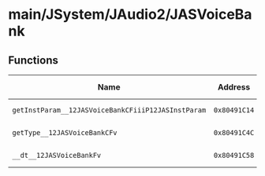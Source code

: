 # main/JSystem/JAudio2/JASVoiceBank

## Functions

| Name | Address | Match % |
|------|---------|---------|
| `getInstParam__12JASVoiceBankCFiiiP12JASInstParam` | `0x80491C14` | :x: (0.0%) |
| `getType__12JASVoiceBankCFv` | `0x80491C4C` | :x: (0.0%) |
| `__dt__12JASVoiceBankFv` | `0x80491C58` | :x: (0.0%) |